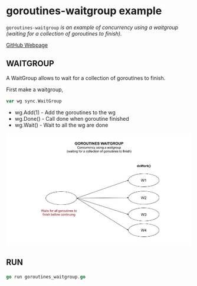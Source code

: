 # goroutines-waitgroup example

`goroutines-waitgroup`  _is an example of
concurrency using a waitgroup (waiting for a collection of goroutines to finish)._

[GitHub Webpage](https://jeffdecola.github.io/my-go-examples/)

## WAITGROUP

A WaitGroup allows to wait for a collection of goroutines to finish.

First make a waitgroup,

```go
var wg sync.WaitGroup
```

* wg.Add(1) - Add the goroutines to the wg
* wg.Done() - Call done when goroutine finished
* wg.Wait() - Wait to all the wg are done

![IMAGE - goroutines-waitgroup - IMAGE](../../docs/pics/goroutines-waitgroup.jpg)

## RUN

```go
go run goroutines_waitgroup.go
```

